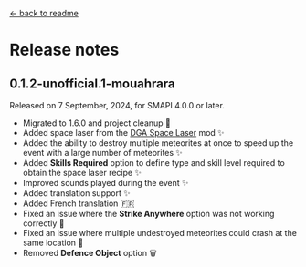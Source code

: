 ﻿[← back to readme](../README.md)

# Release notes

## 0.1.2-unofficial.1-mouahrara
Released on 7 September, 2024, for SMAPI 4.0.0 or later.
* Migrated to 1.6.0 and project cleanup 🚀
* Added space laser from the [DGA Space Laser](https://www.nexusmods.com/stardewvalley/mods/10642) mod ✨
* Added the ability to destroy multiple meteorites at once to speed up the event with a large number of meteorites ✨
* Added **Skills Required** option to define type and skill level required to obtain the space laser recipe ✨
* Improved sounds played during the event ✨
* Added translation support ✨
* Added French translation 🇫🇷
* Fixed an issue where the **Strike Anywhere** option was not working correctly 🔧
* Fixed an issue where multiple undestroyed meteorites could crash at the same location 🔧
* Removed **Defence Object** option 🗑
